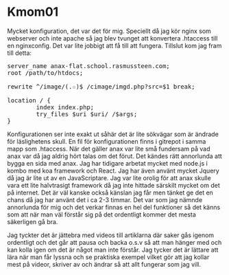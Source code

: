 Kmom01
===============================

Mycket konfiguration, det var det för mig. Speciellt då jag kör nginx som webserver och inte apache så jag blev tvunget att konvertera .htaccess till en nginxconfig. Det var lite jobbigt att få till att fungera. Tillslut kom jag fram till detta:

<pre>
server_name anax-flat.school.rasmussteen.com;
root /path/to/htdocs;

rewrite ^/image/(.&star;)$ /cimage/imgd.php?src=$1 break;

location / {
        index index.php;
        try_files $uri $uri/ /$args;
}
</pre>

Konfigurationen ser inte exakt ut såhär det är lite sökvägar som är ändrade för läslighetens skull. En fil för konfigurationen finns i gitrepot i samma mapp som .htaccess.
När det gäller anax var lite små fundersam på vad anax var då jag aldrig hört talas om det förut. Det kändes rätt annorlunda att bygga en sida med anax. Jag har tidigare arbetat mycket med node.js i kombo med koa framework och React. Jag har även använt mycket Jquery då jag är lite ut av en JavaScriptare. Jag var lite orolig för att anax skulle vara ett lite halvtrasigt framework då jag inte hittade särskilt mycket om det på internet. Det är väl kanske också känslan jag får men tänket ge det en chans då jag har använt det i ca 2-3 timmar. Det var som jag nämnde annorlunda för mig och det verkar finnas en hel del funktioner så det känns som att när man väl förstår sig på det ordentligt kommer det mesta säkerligen gå bra.

Jag tyckter det är jättebra med videos till artiklarna där saker gås igenom ordentligt och det går att pausa och backa o.s.v så att man hänger med och kan kolla igen om det är något man inte förstår. Jag tycker det är lättare att lära när man får lyssna och se praktiska exempel vilket gör att jag kollar mest på videor, skriver av och ändrar så att allt fungerar som jag vill.
